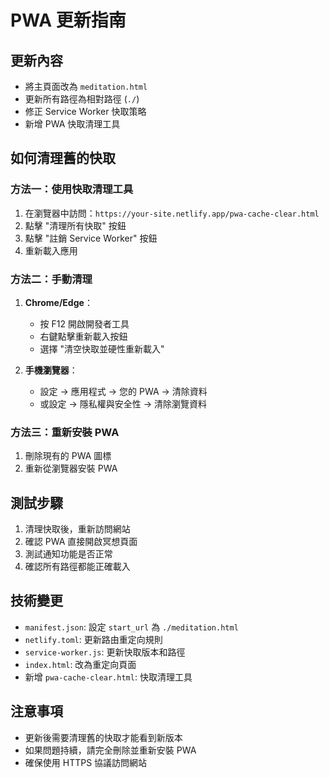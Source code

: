 # PWA 更新指南

## 更新內容
- 將主頁面改為 `meditation.html`
- 更新所有路徑為相對路徑 (`./`)
- 修正 Service Worker 快取策略
- 新增 PWA 快取清理工具

## 如何清理舊的快取

### 方法一：使用快取清理工具
1. 在瀏覽器中訪問：`https://your-site.netlify.app/pwa-cache-clear.html`
2. 點擊 "清理所有快取" 按鈕
3. 點擊 "註銷 Service Worker" 按鈕
4. 重新載入應用

### 方法二：手動清理
1. **Chrome/Edge**：
   - 按 F12 開啟開發者工具
   - 右鍵點擊重新載入按鈕
   - 選擇 "清空快取並硬性重新載入"

2. **手機瀏覽器**：
   - 設定 → 應用程式 → 您的 PWA → 清除資料
   - 或設定 → 隱私權與安全性 → 清除瀏覽資料

### 方法三：重新安裝 PWA
1. 刪除現有的 PWA 圖標
2. 重新從瀏覽器安裝 PWA

## 測試步驟
1. 清理快取後，重新訪問網站
2. 確認 PWA 直接開啟冥想頁面
3. 測試通知功能是否正常
4. 確認所有路徑都能正確載入

## 技術變更
- `manifest.json`: 設定 `start_url` 為 `./meditation.html`
- `netlify.toml`: 更新路由重定向規則
- `service-worker.js`: 更新快取版本和路徑
- `index.html`: 改為重定向頁面
- 新增 `pwa-cache-clear.html`: 快取清理工具

## 注意事項
- 更新後需要清理舊的快取才能看到新版本
- 如果問題持續，請完全刪除並重新安裝 PWA
- 確保使用 HTTPS 協議訪問網站
